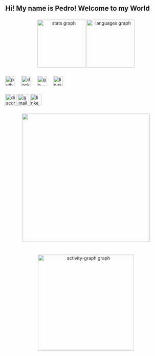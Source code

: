 <h2 align="left">Hi! My name is Pedro! Welcome to my World</h2>

###

<div align="center">
  <img src="https://github-readme-stats.vercel.app/api?username=ppodev7&hide_title=false&hide_rank=false&show_icons=true&include_all_commits=true&count_private=true&disable_animations=false&theme=dark&locale=en&hide_border=false" height="150" alt="stats graph"  />
  <img src="https://github-readme-stats.vercel.app/api/top-langs?username=ppodev7&locale=en&hide_title=false&layout=compact&card_width=320&langs_count=5&theme=dark&hide_border=false" height="150" alt="languages graph"  />
</div>

###

<div align="left">
  <img src="https://cdn.jsdelivr.net/gh/devicons/devicon/icons/python/python-original.svg" height="30" alt="python logo"  />
  <img width="12" />
  <img src="https://cdn.jsdelivr.net/gh/devicons/devicon/icons/docker/docker-original.svg" height="30" alt="docker logo"  />
  <img width="12" />
  <img src="https://cdn.jsdelivr.net/gh/devicons/devicon/icons/go/go-original.svg" height="30" alt="go logo"  />
  <img width="12" />
  <img src="https://cdn.jsdelivr.net/gh/devicons/devicon/icons/linux/linux-original.svg" height="30" alt="linux logo"  />
</div>

###

<div align="left">
  <a href="770984336660627477" target="_blank">
    <img src="https://img.shields.io/static/v1?message=Discord&logo=discord&label=&color=7289DA&logoColor=white&labelColor=&style=for-the-badge" height="35" alt="discord logo"  />
  </a>
  <a href="pfidelis038@gmail.com" target="_blank">
    <img src="https://img.shields.io/static/v1?message=Gmail&logo=gmail&label=&color=D14836&logoColor=white&labelColor=&style=for-the-badge" height="35" alt="gmail logo"  />
  </a>
  <a href="https://www.linkedin.com/in/pedro-fidelis-mandoti-a615572b1/" target="_blank">
    <img src="https://img.shields.io/static/v1?message=LinkedIn&logo=linkedin&label=&color=0077B5&logoColor=white&labelColor=&style=for-the-badge" height="35" alt="linkedin logo"  />
  </a>
</div>

###

<div align="center">
  <img height="400" src="https://media.giphy.com/media/v1.Y2lkPTc5MGI3NjExMzYxNWF4Y2tkbGt1OHdrdTBzcHkyZHNjdTNnbW54ZGVmYzA4YWNmbSZlcD12MV9naWZzX3NlYXJjaCZjdD1n/Dgm1MHwAcMQGaZzSjq/giphy.gif"  />
</div>

###

<br clear="both">

<div align="center">
  <img src="https://github-readme-activity-graph.vercel.app/graph?username=ppodev7&radius=16&theme=gotham&area=true&order=5" height="300" alt="activity-graph graph"  />
</div>

###
